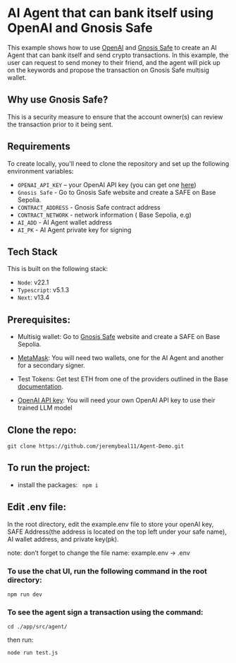 # AI Agent that can bank itself using OpenAI and Gnosis Safe

This example shows how to use [OpenAI](https://openai.com) and [Gnosis Safe](https://app.safe.global/welcome) to create an AI Agent that can bank itself and send crypto transactions. In this example, the user can request to send money to their friend, and the agent will pick up on the keywords and propose the transaction on Gnosis Safe multisig wallet. 

## Why use Gnosis Safe?
This is a security measure to ensure that the account owner(s) can review the transaction prior to it being sent.

## Requirements

To create locally, you'll need to clone the repository and set up the following environment variables:

- `OPENAI_API_KEY` – your OpenAI API key (you can get one [here](https://platform.openai.com/account/api-keys))
- `Gnosis Safe` - Go to Gnosis Safe website and create a SAFE on Base Sepolia.
- `CONTRACT_ADDRESS` - Gnosis Safe contract address
- `CONTRACT_NETWORK` - network information ( Base Sepolia, e.g)
- `AI_ADD` - AI Agent wallet address
- `AI_PK` - AI Agent private key for signing 

## Tech Stack

This is built on the following stack:
- `Node`: v22.1
- `Typescript`: v5.1.3 
- `Next`: v13.4

## Prerequisites:

- Multisig wallet: Go to [Gnosis Safe](https://app.safe.global/welcome) website and create a SAFE on Base Sepolia.

- [MetaMask](https://metamask.io/download/): You will need two wallets, one for the AI Agent and another for a secondary signer.

- Test Tokens: Get test ETH from one of the providers outlined in the Base [documentation](https://docs.base.org/docs/tools/network-faucets/).

- [OpenAI API key](https://platform.openai.com/docs/quickstart/account-setup): You will need your own OpenAI API key to use their trained LLM model

## Clone the repo:

```git clone https://github.com/jeremybeal11/Agent-Demo.git```

## To run the project: 
- install the packages: ``` npm i```

## Edit .env file:

In the root directory, edit the example.env file to store your openAI key, SAFE Address(the address is located on the top left under your safe name), AI wallet address, and private key(pk).

note: don’t forget to change the file name: example.env -> .env

### To use the chat UI, run the following command in the root directory:
`npm run dev`


### To see the agent sign a transaction using the command:
`cd ./app/src/agent/`

then run:

`node run test.js`
